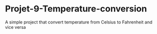 # Projet-9-Temperature-conversion
A simple project that convert temperature from Celsius to Fahrenheit and vice versa 
